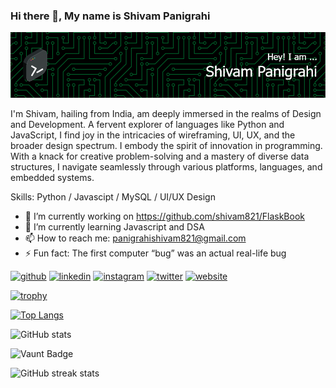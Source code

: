 ### Hi there 👋, My name is Shivam Panigrahi
![](https://github.com/shivam821/shivam821/blob/main/assets/github-header-image.png)

I'm Shivam, hailing from India, am deeply immersed in the realms of Design and Development. A fervent explorer of languages like Python and JavaScript, I find joy in the intricacies of wireframing, UI, UX, and the broader design spectrum. I embody the spirit of innovation in programming. With a knack for creative problem-solving and a mastery of diverse data structures, I navigate seamlessly through various platforms, languages, and embedded systems.

Skills: Python / Javascipt / MySQL / UI/UX Design

- 🔭 I’m currently working on https://github.com/shivam821/FlaskBook 
- 🌱 I’m currently learning Javascript and DSA 
- 📫 How to reach me: panigrahishivam821@gmail.com 
- ⚡ Fun fact: The first computer “bug” was an actual real-life bug 


[<img src='https://cdn.jsdelivr.net/npm/simple-icons@3.0.1/icons/github.svg' alt='github' height='40'>](https://github.com/shivam821)  [<img src='https://cdn.jsdelivr.net/npm/simple-icons@3.0.1/icons/linkedin.svg' alt='linkedin' height='40'>](https://www.linkedin.com/in/ShivamPanigrahi/)  [<img src='https://cdn.jsdelivr.net/npm/simple-icons@3.0.1/icons/instagram.svg' alt='instagram' height='40'>](https://www.instagram.com/soundsgood_doesntit/)  [<img src='https://cdn.jsdelivr.net/npm/simple-icons@3.0.1/icons/twitter.svg' alt='twitter' height='40'>](https://twitter.com/ShivamP821)  [<img src='https://cdn.jsdelivr.net/npm/simple-icons@3.0.1/icons/icloud.svg' alt='website' height='40'>](https://shivam821.github.io/shivampanigrahi.github.io/)  

[![trophy](https://github-profile-trophy.vercel.app/?username=shivam821)](https://github.com/ryo-ma/github-profile-trophy)

[![Top Langs](https://github-readme-stats.vercel.app/api/top-langs/?username=shivam821)](https://github.com/anuraghazra/github-readme-stats)

![GitHub stats](https://github-readme-stats.vercel.app/api?username=shivam821&show_icons=true&count_private=true)  

![Vaunt Badge](https://api.vaunt.dev/v1/github/entities/shivam821/contributions?format=svg&private=true)  

![GitHub streak stats](https://streak-stats.demolab.com/?user=shivam821)  

